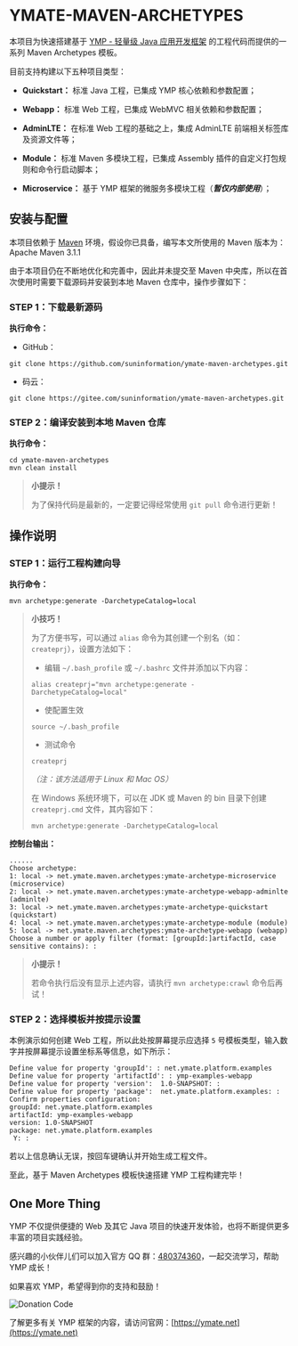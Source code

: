 # YMATE-MAVEN-ARCHETYPES

本项目为快速搭建基于 [YMP - 轻量级 Java 应用开发框架](https://ymate.net/) 的工程代码而提供的一系列 Maven Archetypes 模板。



目前支持构建以下五种项目类型：

- **Quickstart：** 标准 Java 工程，已集成 YMP 核心依赖和参数配置；

- **Webapp：** 标准 Web 工程，已集成 WebMVC 相关依赖和参数配置；

- **AdminLTE：** 在标准 Web 工程的基础之上，集成 AdminLTE 前端相关标签库及资源文件等；

- **Module：** 标准 Maven 多模块工程，已集成 Assembly 插件的自定义打包规则和命令行启动脚本；

- **Microservice：** 基于 YMP 框架的微服务多模块工程（***暂仅内部使用***）；



## 安装与配置

本项目依赖于 [Maven](http://maven.apache.org/) 环境，假设你已具备，编写本文所使用的 Maven 版本为：Apache Maven 3.1.1

由于本项目仍在不断地优化和完善中，因此并未提交至 Maven 中央库，所以在首次使用时需要下载源码并安装到本地 Maven 仓库中，操作步骤如下：



### STEP 1：下载最新源码



**执行命令：**

- GitHub：

```shell
git clone https://github.com/suninformation/ymate-maven-archetypes.git
```

- 码云：

```shell
git clone https://gitee.com/suninformation/ymate-maven-archetypes.git
```



### STEP 2：编译安装到本地 Maven 仓库



**执行命令：**

```shell
cd ymate-maven-archetypes
mvn clean install
```



> **小提示！**
>
> 为了保持代码是最新的，一定要记得经常使用 `git pull` 命令进行更新！



## 操作说明



### STEP 1：运行工程构建向导

**执行命令：**

```shell
mvn archetype:generate -DarchetypeCatalog=local
```



> **小技巧！**
>
> 为了方便书写，可以通过 `alias` 命令为其创建一个别名（如：`createprj`），设置方法如下：
>
> - 编辑 `~/.bash_profile` 或 `~/.bashrc` 文件并添加以下内容：
>
> ```shell
> alias createprj="mvn archetype:generate -DarchetypeCatalog=local"
> ```
>
> - 使配置生效
>
> ```shell
> source ~/.bash_profile
> ```
>
> - 测试命令
>
> ```shell
> createprj
> ```
>
> *（注：该方法适用于 Linux 和 Mac OS）*
> 
> 在 Windows 系统环境下，可以在 JDK 或 Maven 的 bin 目录下创建 `createprj.cmd` 文件，其内容如下：
>
> ```shell
> mvn archetype:generate -DarchetypeCatalog=local
> ```



**控制台输出：**

```shell
......
Choose archetype:
1: local -> net.ymate.maven.archetypes:ymate-archetype-microservice (microservice)
2: local -> net.ymate.maven.archetypes:ymate-archetype-webapp-adminlte (adminlte)
3: local -> net.ymate.maven.archetypes:ymate-archetype-quickstart (quickstart)
4: local -> net.ymate.maven.archetypes:ymate-archetype-module (module)
5: local -> net.ymate.maven.archetypes:ymate-archetype-webapp (webapp)
Choose a number or apply filter (format: [groupId:]artifactId, case sensitive contains): :
```

> **小提示！**
>
> 若命令执行后没有显示上述内容，请执行 `mvn archetype:crawl` 命令后再试！



### STEP 2：选择模板并按提示设置

本例演示如何创建 Web 工程，所以此处按屏幕提示应选择 `5` 号模板类型，输入数字并按屏幕提示设置坐标系等信息，如下所示：

```shell
Define value for property 'groupId': : net.ymate.platform.examples
Define value for property 'artifactId': : ymp-examples-webapp
Define value for property 'version':  1.0-SNAPSHOT: :
Define value for property 'package':  net.ymate.platform.examples: :
Confirm properties configuration:
groupId: net.ymate.platform.examples
artifactId: ymp-examples-webapp
version: 1.0-SNAPSHOT
package: net.ymate.platform.examples
 Y: :
```

若以上信息确认无误，按回车键确认并开始生成工程文件。



至此，基于 Maven Archetypes 模板快速搭建 YMP 工程构建完毕！



## One More Thing

YMP 不仅提供便捷的 Web 及其它 Java 项目的快速开发体验，也将不断提供更多丰富的项目实践经验。

感兴趣的小伙伴儿们可以加入官方 QQ 群：[480374360](https://qm.qq.com/cgi-bin/qm/qr?k=3KSXbRoridGeFxTVA8HZzyhwU_btZQJ2)，一起交流学习，帮助 YMP 成长！

如果喜欢 YMP，希望得到你的支持和鼓励！

![Donation Code](https://ymate.net/img/donation_code.png)

了解更多有关 YMP 框架的内容，请访问官网：[https://ymate.net](https://ymate.net)

